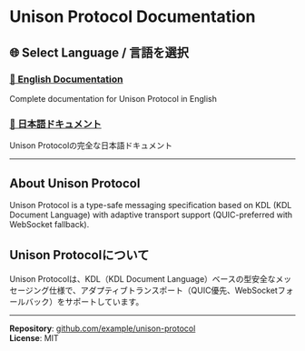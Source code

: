 # Unison Protocol Documentation

## 🌐 Select Language / 言語を選択

### [📘 English Documentation](./en/README.md)
Complete documentation for Unison Protocol in English

### [📙 日本語ドキュメント](./ja/README.md)  
Unison Protocolの完全な日本語ドキュメント

---

## About Unison Protocol

Unison Protocol is a type-safe messaging specification based on KDL (KDL Document Language) with adaptive transport support (QUIC-preferred with WebSocket fallback).

## Unison Protocolについて

Unison Protocolは、KDL（KDL Document Language）ベースの型安全なメッセージング仕様で、アダプティブトランスポート（QUIC優先、WebSocketフォールバック）をサポートしています。

---

**Repository**: [github.com/example/unison-protocol](https://github.com/example/unison-protocol)  
**License**: MIT